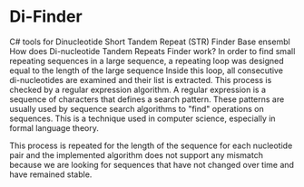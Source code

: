 # Di-Finder
C# tools for Dinucleotide Short Tandem Repeat (STR) Finder Base ensembl 
How does Di-nucleotide Tandem Repeats Finder work?
In order to find small repeating sequences in a large sequence, a repeating loop was designed equal to the length of the large sequence
 Inside this loop, all consecutive di-nucleotides are examined and their list is extracted. This process is checked by a regular expression algorithm. 
A regular expression is a sequence of characters that defines a search pattern. These patterns are usually used by sequence search algorithms to "find" operations on sequences.
This is a technique used in computer science, especially in formal language theory. 

This process is repeated for the length of the sequence for each nucleotide pair and the implemented algorithm does not support any mismatch 
because we are looking for sequences that have not changed over time and have remained stable.

 
